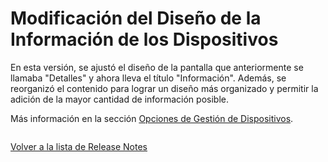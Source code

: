 # Modificación del Diseño de la Información de los Dispositivos

En esta versión, se ajustó el diseño de la pantalla que anteriormente se llamaba "Detalles" y ahora lleva el título "Información". Además, se reorganizó el contenido para lograr un diseño más organizado y permitir la adición de la mayor cantidad de información posible.

Más información en la sección [Opciones de Gestión de Dispositivos](../../portal/dispositivos/lista-de-dispositivos/opciones-de-administracion-de-dispositivos-1.md).

<figure><img src="../../../.gitbook/assets/image (201).png" alt=""><figcaption></figcaption></figure>

[Volver a la lista de Release Notes](./)
